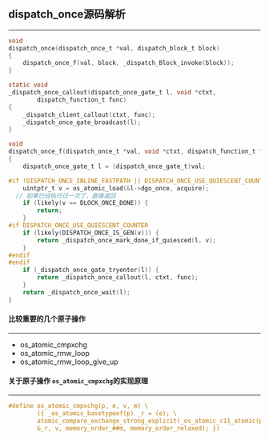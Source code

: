 ## dispatch_once源码解析

-----

```objective-c
void
dispatch_once(dispatch_once_t *val, dispatch_block_t block)
{
	dispatch_once_f(val, block, _dispatch_Block_invoke(block));
}

static void
_dispatch_once_callout(dispatch_once_gate_t l, void *ctxt,
		dispatch_function_t func)
{
	_dispatch_client_callout(ctxt, func);
	_dispatch_once_gate_broadcast(l);
}

void
dispatch_once_f(dispatch_once_t *val, void *ctxt, dispatch_function_t func)
{
	dispatch_once_gate_t l = (dispatch_once_gate_t)val;

#if !DISPATCH_ONCE_INLINE_FASTPATH || DISPATCH_ONCE_USE_QUIESCENT_COUNTER
	uintptr_t v = os_atomic_load(&l->dgo_once, acquire);
  // 如果已经执行过一次了，直接返回
	if (likely(v == DLOCK_ONCE_DONE)) {
		return;
	}
#if DISPATCH_ONCE_USE_QUIESCENT_COUNTER
	if (likely(DISPATCH_ONCE_IS_GEN(v))) {
		return _dispatch_once_mark_done_if_quiesced(l, v);
	}
#endif
#endif
	if (_dispatch_once_gate_tryenter(l)) {
		return _dispatch_once_callout(l, ctxt, func);
	}
	return _dispatch_once_wait(l);
}
```



#### 比较重要的几个原子操作

--------

- os_atomic_cmpxchg
- os_atomic_rmw_loop
- os_atomic_rmw_loop_give_up





#### 关于原子操作 `os_atomic_cmpxchg`的实现原理

------

```objective-c
#define os_atomic_cmpxchg(p, e, v, m) \
        ({ _os_atomic_basetypeof(p) _r = (e); \
        atomic_compare_exchange_strong_explicit(_os_atomic_c11_atomic(p), \
        &_r, v, memory_order_##m, memory_order_relaxed); })
```


